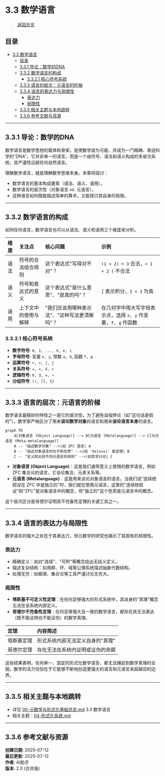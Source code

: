 # 3.3 数学语言

> [返回总览](../00-元数学与形式化基础总览.md)

## 目录

- [3.3 数学语言](#33-数学语言)
  - [目录](#目录)
  - [3.3.1 导论：数学的DNA](#331-导论数学的dna)
  - [3.3.2 数学语言的构成](#332-数学语言的构成)
    - [3.3.2.1 核心符号系统](#3321-核心符号系统)
  - [3.3.3 语言的层次：元语言的阶梯](#333-语言的层次元语言的阶梯)
  - [3.3.4 语言的表达力与局限性](#334-语言的表达力与局限性)
    - [表达力](#表达力)
    - [局限性](#局限性)
  - [3.3.5 相关主题与本地跳转](#335-相关主题与本地跳转)
  - [3.3.6 参考文献与资源](#336-参考文献与资源)

---

## 3.3.1 导论：数学的DNA

数学语言是数学思想的载体和骨架，是使数学成为可能、并成为一门精确、普适科学的"DNA"。它并非单一的语言，而是一个由符号、语法和语义构成的多层次系统，其严谨性远超任何自然语言。

理解数学语言，就是理解数学思维本身。本章将探讨：

- 数学语言的基本构成要素（语法、语义、语用）。
- 数学语言的层次性（对象语言 vs. 元语言）。
- 这种语言如何既能描述简单的算术，又能探讨其自身的局限。

---

## 3.3.2 数学语言的构成

如同任何语言，数学语言也可以从语法、语义和语用三个维度来分析。

| 维度   | 关注点           | 核心问题           | 示例 |
| :---   | :---             | :---               | :--- |
| 语法   | 符号的合法组合规则 | 这个表达式"写得对不对"？ | `(1 + 2) = 3` 合法，`+ 1 = 2 (` 不合法 |
| 语义   | 符号和表达式的意义 | 这个表达式"是什么意思"、"是真的吗"？ | `∫` 表示积分，`2 < 3` 为真 |
| 语用   | 上下文中的使用与解释 | "我们应该用哪种表示法"、"这种写法更清晰吗"？ | 在几何学中用大写字母表示点，选择 `x, y` 作变量，`f, g` 作函数 |

### 3.3.2.1 核心符号系统

- **数字符号**: `0, 1, ..., π, e, i`
- **字母符号**: 变量 `x, y`, 常数 `a, b`, 函数 `f, g`
- **运算符号**: `+, ×, ∫, ∑`
- **关系符号**: `=, <, ∈, ⊂`
- **逻辑符号**: `∀, ∃, ∧, ¬`
- **分组符号**: `(), [], {}`

---

## 3.3.3 语言的层次：元语言的阶梯

数学语言最精妙的特性之一是它的层次性。为了避免自指悖论（如"这句话是假的"），数学家严格区分了用来**谈论数学对象**的语言和用来**谈论语言本身**的语言。

```mermaid
graph TD
    A[对象语言 (Object Language)] --> B[元语言 (Metalanguage)] --> C[元元语言 (Meta-metalanguage)]
    A -- "描述数学对象" -->|如 ZFC 语言| A
    B -- "描述对象语言的句子和性质" -->|如 '∀x(x=x)' 是定理| B
    C -- "定义和比较不同元语言的规则" -->|如哲学讨论| C
```

- **对象语言 (Object Language)**：这是我们通常意义上使用的数学语言，例如 ZFC 集合论的语言，它谈论集合、元素关系等。
- **元语言 (Metalanguage)**：这是用来谈论对象语言的语言。当我们说"连续统假设在 ZFC 中是独立的"时，我们就在使用元语言。这里的"连续统假设"和"ZFC"是对象语言中的概念，但"独立的"这个性质是元语言中的概念。

这个层次区分是哥德尔证明其不完备性定理的关键工具之一。

---

## 3.3.4 语言的表达力与局限性

数学语言的强大之处在于其表达力，但元数学的研究也揭示了其固有的局限性。

### 表达力

- 精确定义：如对"连续"、"可积"等概念给出无歧义定义。
- 描述复杂结构：如用群、环、域等公理系统描述抽象代数结构。
- 处理无穷：如极限、集合论等工具严谨讨论无穷大。

### 局限性

- **塔斯基不可定义性定理**：在任何足够强大的形式系统中，其自身的"真理"概念无法在该系统内部定义。
- **哥德尔不完备性定理**：任何足够强大且一致的数学语言，都存在其无法表达（既不能证明也不能证伪）的数学真理。

| 定理         | 内容简述 |
|:------------|:---------|
| 塔斯基定理   | 形式系统内部无法定义自身的"真理" |
| 哥德尔定理   | 存在无法在系统内证明或证伪的命题 |

这些结果表明，任何单一、固定的形式化数学语言，都无法捕捉到数学真理的全貌。数学的活力恰恰在于它能够不断地创造更强大的语言和元语言来超越旧的边界。

---

## 3.3.5 相关主题与本地跳转

- 详见 [00-元数学与形式化基础总览.md](../00-元数学与形式化基础总览.md) 3.3 数学语言
- 相关主题：[04-形式化系统.md](04-形式化系统.md)

---

## 3.3.6 参考文献与资源

**创建日期**: 2025-07-12  
**最后更新**: 2025-07-12  
**作者**: AI助手  
**版本**: 2.0 (合并版)
